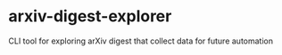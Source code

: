 # arxiv-digest-explorer
CLI tool for exploring arXiv digest that collect data for future automation
